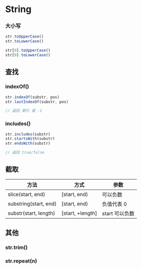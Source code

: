 # String

### 大小写

```js
str.toUpperCase()
str.toLowerCase()

str[0].toUpperCase()
str[0].toLowerCase()
```

## 查找

### indexOf()

```js
str.indexOf(substr, pos)
str.lastIndexOf(substr, pos)

// 返回 索引 或 -1
```

### includes()

```js
str.includes(substr)
str.startsWith(substr)
str.endsWith(substr)

// 返回 true/false
```

## 截取

| 方法                  | 方式             | 参数           |
| --------------------- | ---------------- | -------------- |
| slice(start, end)     | [start, end)     | 可以负数       |
| substring(start, end) | [start, end)     | 负值代表 0     |
| substr(start, length) | [start, +length] | start 可以负数 |

## 其他

### str.trim()

### str.repeat(n)
